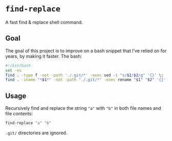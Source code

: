 # `find-replace`

A fast find &amp; replace shell command.

## Goal

The goal of this project is to improve on a bash snippet that I've relied on for years, by making it faster. The bash:

```bash
#!/bin/bash
set -ex
find . -type f -not -path './.git/*' -exec sed -i "s/$1/$2/g" '{}' \;
find . -iname "*$1*" -not -path "./.git/*" -exec rename "$1" "$2" '{}' \;
```

## Usage

Recursively find and replace the string `"a"` with `"b"` in both file names and file contents:

```bash
find-replace "a" "b"
```

`.git/` directories are ignored.
